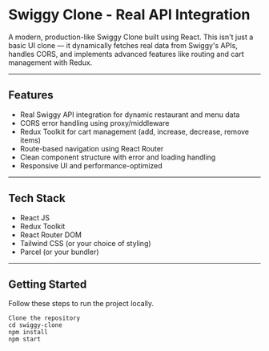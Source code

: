 # Swiggy Clone - Real API Integration

A modern, production-like Swiggy Clone built using React. This isn't just a basic UI clone — it dynamically fetches real data from Swiggy's APIs, handles CORS, and implements advanced features like routing and cart management with Redux.

---

## Features

- Real Swiggy API integration for dynamic restaurant and menu data  
- CORS error handling using proxy/middleware  
- Redux Toolkit for cart management (add, increase, decrease, remove items)  
- Route-based navigation using React Router  
- Clean component structure with error and loading handling  
- Responsive UI and performance-optimized  

---

## Tech Stack

- React JS  
- Redux Toolkit  
- React Router DOM  
- Tailwind CSS (or your choice of styling)  
- Parcel (or your bundler)  

---

## Getting Started

Follow these steps to run the project locally.

```
Clone the repository
cd swiggy-clone
npm install
npm start
